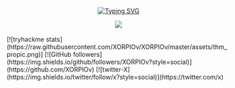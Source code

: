 <p align="center">
  <a href="https://git.io/typing-svg"><img src="https://readme-typing-svg.demolab.com?font=Micro+5&size=50&pause=1000&color=B61E1E&center=true&vCenter=true&random=false&width=435&lines=No+System+is+Safe" alt="Typing SVG" /></a>
</p>

<p align="center">
  <img src="https://github.com/XORPIOv/XORPIOv/blob/main/XORPIOv.gif" width="800" >
</p>
[![tryhackme stats](https://raw.githubusercontent.com/XORPIOv/XORPIOv/master/assets/thm_propic.png)]
[![GitHub followers](https://img.shields.io/github/followers/XORPIOv?style=social)](https://github.com/XORPIOv)
[![twitter-X](https://img.shields.io/twitter/follow/x?style=social)](https://twitter.com/x)

<!--
**XORPIOv/XORPIOv** is a ✨ _special_ ✨ repository because its `README.md` (this file) appears on your GitHub profile.

Here are some ideas to get you started:

- 🔭 I’m currently working on ...
- 🌱 I’m currently learning ...
- 👯 I’m looking to collaborate on ...
- 🤔 I’m looking for help with ...
- 💬 Ask me about ...
- 📫 How to reach me: ...
- 😄 Pronouns: ...
- ⚡ Fun fact: ...
<a href="https://www.buymeacoffee.com/xorpiov" target="_blank"><img src="https://www.buymeacoffee.com/assets/img/custom_images/orange_img.png" alt="Buy Me A Coffee" width="150" ></a>

-->
